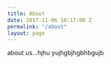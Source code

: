 ```yaml
---
title: About
date: 2017-11-06 10:17:00 Z
permalink: "/about"
layout: page
---
```


about us...hjhu yujhgbjhgbhbgujb